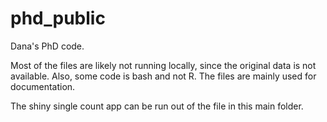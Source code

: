 # phd_public
Dana's PhD code.

Most of the files are likely not running locally, since the original data is not available. Also, some code is bash and not R.
The files are mainly used for documentation. 

The shiny single count app can be run out of the file in this main folder.
